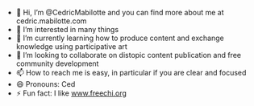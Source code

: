 - 👋 Hi, I’m @CedricMabilotte and you can find more about me at cedric.mabilotte.com
- 👀 I’m interested in many things
- 🌱 I’m currently learning how to produce content and exchange knowledge using participative art
- 💞️ I’m looking to collaborate on distopic content publication and free community development
- 📫 How to reach me is easy, in particular if you are clear and focused
- 😄 Pronouns: Ced
- ⚡ Fun fact: I like www.freechi.org

<!---
CedricMabilotte/CedricMabilotte is a ✨ special ✨ repository because its `README.md` (this file) appears on your GitHub profile.
You can click the Preview link to take a look at your changes.
--->
